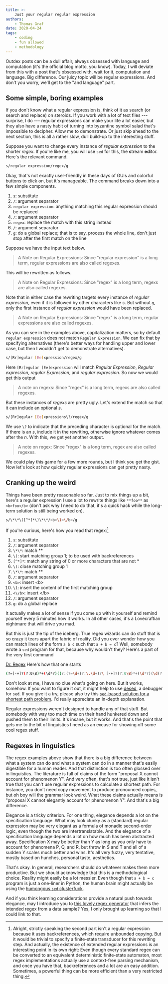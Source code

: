 ```yaml
---
title: >-
    Just your regular regular expression
authors:
    - Thomas Graf
date: 2020-04-24
tags:
    - coding
    - fun allowed
    - methodology
---
```


<!-- START_SUMMARY_BLOCK -->
Outdex posts can be a dull affair, always obsessed with language and computation (it's the official blog motto, you know).
Today, I will deviate from this with a post that's obsessed with, wait for it, computation and language.
Big difference.
Our juicy topic will be regular expressions.
And don't you worry, we'll get to the "and language" part.
<!-- END_SUMMARY_BLOCK -->


## Some simple, boring examples

If you don't know what a regular expression is, think of it as search (or search and replace) on steroids.
If you work with a lot of text files --- surprise, I do --- regular expressions can make your life a lot easier, but they also have a nasty habit of turning into byzantine symbol salad that's impossible to decipher.
Allow me to demonstrate.
Or just skip ahead to the next section, this is all a rather slow, dull build-up to the interesting stuff. 

Suppose you want to change every instance of *regular expression* to the shorter *regex*.
If you're like me, you will use `sed` for this, the **s**tream **ed**itor.
Here's the relevant command.

```bash
s/regular expression/regex/g
```

Okay, that's not exactly user-friendly in these days of GUIs and colorful buttons to click on, but it's manageable.
The command breaks down into a few simple components.

1. `s`: substitute
1. `/`: argument separator
1. `regular expression`: anything matching this regular expression should be replaced
1. `/`: argument separator
1. `regex`: replace the match with this string instead
1. `/`: argument separator
1. `g`: do a global replace; that is to say, process the whole line, don't just stop after the first match on the line

Suppose we have the input text below.

> A Note on Regular Expressions: Since "regular expression" is a long term, regular expressions are also called regexes.

This will be rewritten as follows.

> A Note on Regular Expressions: Since "regex" is a long term, regexs are also called regexes.

Note that in either case the rewriting targets every instance of *regular expression*, even if it is followed by other characters like *s*.
But without `g`, only the first instance of *regular expression* would have been replaced.

> A Note on Regular Expressions: Since "regex" is a long term, regular expressions are also called regexes.

As you can see in the examples above, capitalization matters, so by default `regular expression` does not match `Regular Expression`.
We can fix that by specifying alternatives (there's better ways for handling upper and lower case, but then I wouldn't get to demonstrate alternatives).

```bash
s/[Rr]egular [Ee]xpression/regex/g
```

Here `[Rr]egular [Ee]expression` will match *Regular Expression*, *Regular expression*, *regular Expression*, and *regular expression*.
So now we would get this output

> A note on regexs: Since "regex" is a long term, regexs are also called regexes.

But these instances of *regexs* are pretty ugly.
Let's extend the match so that it can include an optional *s*.

```bash
s/[Rr]egular [Ee]xpressions\?/regex/g
```

We use `\?` to indicate that the preceding character is optional for the match.
If there is an *s*, include it in the rewriting, otherwise ignore whatever comes after the *n*.
With this, we get yet another output.

> A note on regex: Since "regex" is a long term, regex are also called regexes.

We could play this game for a few more rounds, but I think you get the gist.
Now let's look at how quickly regular expressions can get pretty nasty.


## Cranking up the weird

Things have been pretty reasonable so far.
Just to mix things up a bit, here's a regular expression I use a lot to rewrite things like `**foo**` as `<b>foo</b>` (don't ask why I need to do that, it's a quick hack while the long-term solution is still being worked on).

```bash
s/\*\*\([^*]*\)\*\*/<b>\1<\/b>/g
```

If you're curious, here's how you read that regex:[^1]

[^1]: Alright, strictly speaking the second part isn't a regular expression because it uses backreferences, which require unbounded copying. But it would be trivial to specify a finite-state transducer for this rewriting step. And actually, the existence of extended regular expressions is an interesting point in its own right: Even though every standard regex can be converted to an equivalent deterministic finite-state automaton, most regex implementations actually use a context-free parsing mechanism, and once you have that, backreferences and a lot are an easy addition. Sometimes, a powerful thing can be more efficient than a very restricted thing.


1. `s`: substitute
1. `/`: argument separator
1. `\*\*`: match \*\*
1. `\(`: start matching group 1; to be used with backreferences
1. `[^*]*`: match any string of 0 or more characters that are not \*
1. `\)`: close matching group 1
1. `\*\*`: match \*\*
1. `/`: argument separator
1. `<b>`: insert \<b\>
1. `\1`: insert the content of the first matching group
1. `<\/b>`: insert \</b\>
1. `/`: argument separator
1. `g`: do a global replace

It actually makes a lot of sense if you come up with it yourself and remind yourself every 5 minutes how it works.
In all other cases, it's a Lovecraftian nightmare that will drive you mad.

But this is just the tip of the iceberg.
True regex wizards can do stuff that is so crazy it tears apart the fabric of reality.
Did you ever wonder how you can match lines of the form `a b c` such that `a + b = c`?
Well, somebody wrote a `sed` program for that, because why wouldn't they?
Here's a part of the very first command

[Dr. Regex](http://www.drregex.com/2018/11/how-to-match-b-c-where-abc-beast-reborn.html?m=1)
Here's how that one starts

```bash
(?=[-+]?(?:0\B)*+(\d*?)((?:(?=\d+(?:\.\d+)?\ [-+]?(?:0\B)*+(\d*?)(\d(?(4)\4))(?:\.\d+)?\ [-+]?(?:0\B)*+(\d*?)(\d(?(6)\6))(?:\.\d+)?$)\d)++)\b)
```

Don't look at me, I have no clue what's going on here.
But it works, somehow.
If you want to figure it out, it might help to use [desed](https://github.com/SoptikHa2/desed/), a debugger for `sed`.
If you give it a try, please also try this [`sed`-based solution for a shortest path problem](https://tildes.net/~comp/b2k/programming_challenge_find_path_from_city_a_to_city_b_with_least_traffic_controls_inbetween#comment-2run).
I'd really appreciate an in-depth explanation.

Regular expressions weren't designed to handle any of that stuff.
But somebody with way too much time on their hand hunkered down and pushed them to their limits.
It's insane, but it works.
And that's the point that gets me to the bit of linguistics I need as an excuse for showing off some cool regex stuff.


## Regexes in linguistics

The regex examples above show that there is a big difference between what a system can do and what a system can do in a manner that's easily digestible for a human reader.
And that distinction is too often glossed over in linguistics.
The literature is full of claims of the form "proposal X cannot account for phenomenon Y".
And very often, that's not true, just like it isn't true that you can't use regular expressions to calculate a shortest path.
For instance, you don't need copy movement to produce pronounced copies, but oh boy will the grammar look weird.
What these claims actually means is "proposal X cannot elegantly account for phenomenon Y".
And that's a big difference.

Elegance is a tricky criterion.
For one thing, elegance depends a lot on the specification language.
What may look clunky as a (standard) regular expression may be very elegant as a formula of monadic second-order logic, even though the two are intertranslatable.
And the elegance of a specification language depends a lot on how much has been abstracted away.
Specification X may be better than Y as long as you only have to account for phenomena P, Q, and R, but throw in S and T and all of a sudden Y scales much better and wins.
It's all very fuzzy, very tentative, mostly based on hunches, personal taste, aesthetics.

That's okay.
In general, researchers should do whatever makes them more productive.
But we should acknowledge that this is a methodological choice.
Reality might easily be a lot messier.
Even though that `a + b = c` program is just a one-liner in Python, the human brain might actually be using the [humongous `sed` clusterfuck](http://www.drregex.com/2018/11/how-to-match-b-c-where-abc-beast-reborn.html?m=1).

And if you think learning considerations provide a natural push towards elegance, may I introduce you to [this lovely regex generator](https://github.com/MaLeLabTs/RegexGenerator) that infers the intended regex from a data sample?
Yes, I only brought up learning so that I could link to that.

